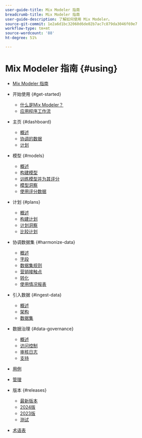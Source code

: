 ```yaml
---
user-guide-title: Mix Modeler 指南
breadcrumb-title: Mix Modeler 指南
user-guide-description: 了解如何使用 Mix Modeler。
source-git-commit: 1e2a6d1bc32060d6de02b7ac7c879da3046f69e7
workflow-type: tm+mt
source-wordcount: '88'
ht-degree: 51%

---
```


# Mix Modeler 指南 {#using}

+ [Mix Modeler 指南](/help/overview.md)

+ 开始使用 {#get-started}
   + [什么是Mix Modeler？](/help/get-started/about.md)
   + [应用程序工作流](/help/get-started/workflow.md)

+ 主页 {#dashboard}
   + [概述](/help/dashboard/overview.md)
   + [协调的数据](/help/dashboard/harmonized-data.md)
   + [计划](/help/dashboard/plans.md)

+ 模型 {#models}
   + [概述](/help/models/overview.md)
   + [构建模型](/help/models/build.md)
   + [训练模型并为其评分](/help/models/train-score.md)
   + [模型洞察](/help/models/insights.md)
   + [使用评分数据](/help/models/scoring-data.md)

+ 计划 {#plans}
   + [概述](/help/plans/overview.md)
   + [构建计划](/help/plans/build.md)
   + [计划洞察](/help/plans/insights.md)
   + [比较计划](/help/plans/compare.md)

+ 协调数据集 {#harmonize-data}
   + [概述](/help/harmonize-data/overview.md)
   + [字段](/help/harmonize-data/fields.md)
   + [数据集规则](/help/harmonize-data/dataset-rules.md)
   + [营销接触点](/help/harmonize-data/marketing-touchpoints.md)
   + [转化](/help/harmonize-data/conversions.md)
   + [使用情况报表](/help/harmonize-data/usage-report.md)

+ 引入数据 {#ingest-data}
   + [概述](/help/ingest-data/overview.md)
   + [架构](/help/ingest-data/schemas.md)
   + [数据集](/help/ingest-data/datasets.md)

+ 数据治理 {#data-governance}
   + [概述](/help/data-governance/overview.md)
   + [访问控制](/help/data-governance/access-controls.md)
   + [审核日志](/help/data-governance/audit-logs.md)
   + [支持](/help/data-governance/policies.md)

+ [用例](/help/main-guide/use-cases.md)

+ [管理](/help/main-guide/administration.md)

+ 版本 {#releases}
   + [最新版本](/help/releases/latest.md)
   + [2024版](/help/releases/2024.md)
   + [2023版](/help/releases/2023.md)
   + [测试](../releases/test.md)

+ [术语表](/help/main-guide/glossary.md)

